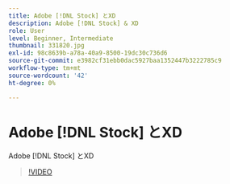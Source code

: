 ```yaml
---
title: Adobe [!DNL Stock] とXD
description: Adobe [!DNL Stock] & XD
role: User
level: Beginner, Intermediate
thumbnail: 331820.jpg
exl-id: 98c8639b-a78a-40a9-8500-19dc30c736d6
source-git-commit: e3982cf31ebb0dac5927baa1352447b3222785c9
workflow-type: tm+mt
source-wordcount: '42'
ht-degree: 0%

---
```


# Adobe [!DNL Stock] とXD

Adobe [!DNL Stock] とXD

>[!VIDEO](https://video.tv.adobe.com/v/331820?hidetitle=true)
